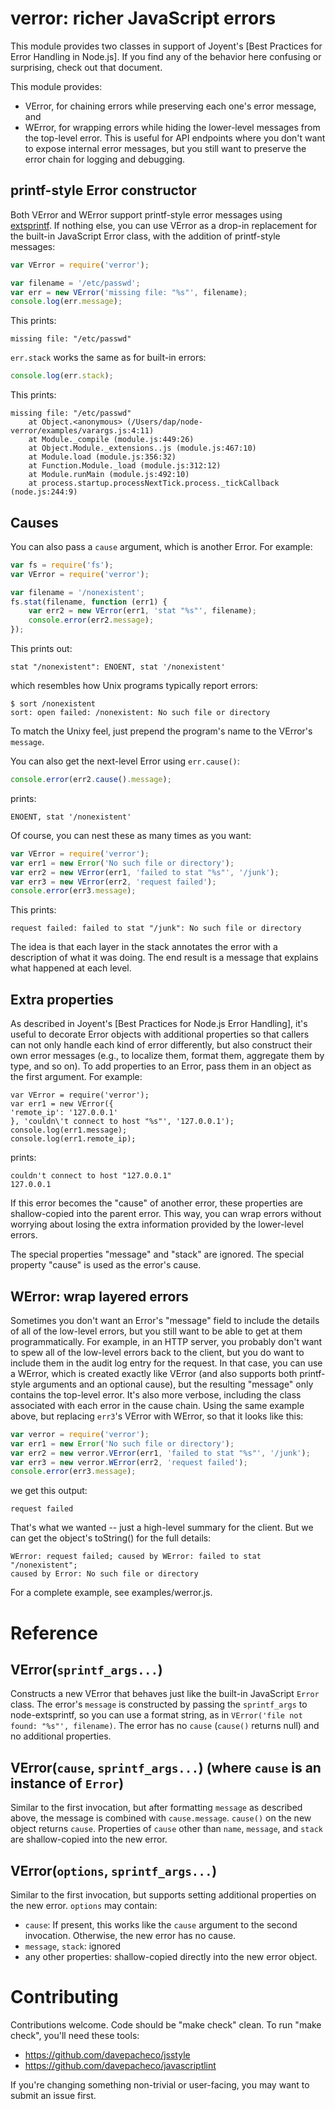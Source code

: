 # verror: richer JavaScript errors

This module provides two classes in support of Joyent's [Best Practices for Error
Handling in Node.js].  If you find any of the behavior here confusing or
surprising, check out that document.

This module provides:

* VError, for chaining errors while preserving each one's error message, and
* WError, for wrapping errors while hiding the lower-level messages from the
  top-level error.  This is useful for API endpoints where you don't want to
  expose internal error messages, but you still want to preserve the error chain
  for logging and debugging.

## printf-style Error constructor

Both VError and WError support printf-style error messages using
[extsprintf](https://github.com/davepacheco/node-extsprintf).  If nothing else,
you can use VError as a drop-in replacement for the built-in JavaScript Error
class, with the addition of printf-style messages:

```javascript
var VError = require('verror');

var filename = '/etc/passwd';
var err = new VError('missing file: "%s"', filename);
console.log(err.message);
```

This prints:

    missing file: "/etc/passwd"

`err.stack` works the same as for built-in errors:

```javascript
console.log(err.stack);
```

This prints:

    missing file: "/etc/passwd"
        at Object.<anonymous> (/Users/dap/node-verror/examples/varargs.js:4:11)
        at Module._compile (module.js:449:26)
        at Object.Module._extensions..js (module.js:467:10)
        at Module.load (module.js:356:32)
        at Function.Module._load (module.js:312:12)
        at Module.runMain (module.js:492:10)
        at process.startup.processNextTick.process._tickCallback (node.js:244:9)


## Causes

You can also pass a `cause` argument, which is another Error.  For example:

```javascript
var fs = require('fs');
var VError = require('verror');

var filename = '/nonexistent';
fs.stat(filename, function (err1) {
	var err2 = new VError(err1, 'stat "%s"', filename);
	console.error(err2.message);
});
```

This prints out:

    stat "/nonexistent": ENOENT, stat '/nonexistent'

which resembles how Unix programs typically report errors:

    $ sort /nonexistent
    sort: open failed: /nonexistent: No such file or directory

To match the Unixy feel, just prepend the program's name to the VError's
`message`.

You can also get the next-level Error using `err.cause()`:

```javascript
console.error(err2.cause().message);
```

prints:

    ENOENT, stat '/nonexistent'

Of course, you can nest these as many times as you want:

```javascript
var VError = require('verror');
var err1 = new Error('No such file or directory');
var err2 = new VError(err1, 'failed to stat "%s"', '/junk');
var err3 = new VError(err2, 'request failed');
console.error(err3.message);
```

This prints:

    request failed: failed to stat "/junk": No such file or directory

The idea is that each layer in the stack annotates the error with a description
of what it was doing.  The end result is a message that explains what happened
at each level.


## Extra properties

As described in Joyent's [Best Practices for Node.js Error Handling], it's
useful to decorate Error objects with additional properties so that callers can
not only handle each kind of error differently, but also construct their own
error messages (e.g., to localize them, format them, aggregate them by type, and
so on).  To add properties to an Error, pass them in an object as the first
argument.  For example:

    var VError = require('verror');
    var err1 = new VError({
	'remote_ip': '127.0.0.1'
    }, 'couldn\'t connect to host "%s"', '127.0.0.1');
    console.log(err1.message);
    console.log(err1.remote_ip);

prints:

    couldn't connect to host "127.0.0.1"
    127.0.0.1

If this error becomes the "cause" of another error, these properties are
shallow-copied into the parent error.  This way, you can wrap errors without
worrying about losing the extra information provided by the lower-level errors.

The special properties "message" and "stack" are ignored.  The special property
"cause" is used as the error's cause.


## WError: wrap layered errors

Sometimes you don't want an Error's "message" field to include the details of
all of the low-level errors, but you still want to be able to get at them
programmatically.  For example, in an HTTP server, you probably don't want to
spew all of the low-level errors back to the client, but you do want to include
them in the audit log entry for the request.  In that case, you can use a
WError, which is created exactly like VError (and also supports both
printf-style arguments and an optional cause), but the resulting "message" only
contains the top-level error.  It's also more verbose, including the class
associated with each error in the cause chain.  Using the same example above,
but replacing `err3`'s VError with WError, so that it looks like this:

```javascript
var verror = require('verror');
var err1 = new Error('No such file or directory');
var err2 = new verror.VError(err1, 'failed to stat "%s"', '/junk');
var err3 = new verror.WError(err2, 'request failed');
console.error(err3.message);
```

we get this output:

    request failed

That's what we wanted -- just a high-level summary for the client.  But we can
get the object's toString() for the full details:

    WError: request failed; caused by WError: failed to stat "/nonexistent";
    caused by Error: No such file or directory

For a complete example, see examples/werror.js.

# Reference

## VError(`sprintf_args...`)

Constructs a new VError that behaves just like the built-in JavaScript `Error`
class.  The error's `message` is constructed by passing the `sprintf_args` to
node-extsprintf, so you can use a format string, as in `VError('file not found:
"%s"', filename)`.  The error has no `cause` (`cause()` returns null) and no
additional properties.

## VError(`cause`, `sprintf_args...`) (where `cause` is an instance of `Error`)

Similar to the first invocation, but after formatting `message` as described
above, the message is combined with `cause.message`.  `cause()` on the new
object returns `cause`.  Properties of `cause` other than `name`, `message`, and
`stack` are shallow-copied into the new error.

## VError(`options`, `sprintf_args...`)

Similar to the first invocation, but supports setting additional properties on
the new error.  `options` may contain:

* `cause`: If present, this works like the `cause` argument to the second
  invocation.  Otherwise, the new error has no cause.
* `message`, `stack`: ignored
* any other properties: shallow-copied directly into the new error object.

# Contributing

Contributions welcome.  Code should be "make check" clean.  To run "make check",
you'll need these tools:

* https://github.com/davepacheco/jsstyle
* https://github.com/davepacheco/javascriptlint

If you're changing something non-trivial or user-facing, you may want to submit
an issue first.
